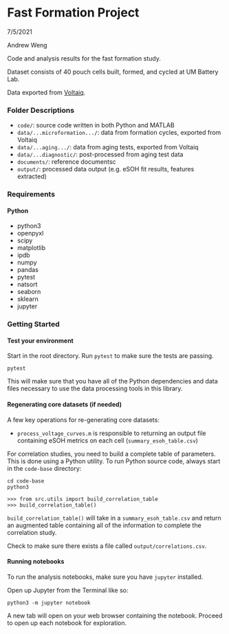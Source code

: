 # Fast Formation Project

7/5/2021

Andrew Weng

Code and analysis results for the fast formation study.

Dataset consists of 40 pouch cells built, formed, and cycled at UM Battery Lab.

Data exported from [Voltaiq](umichbatterylab.voltaiq.co).


### Folder Descriptions

- `code/`: source code written in both Python and MATLAB
- `data/...microformation.../`: data from formation cycles, exported from Voltaiq
- `data/...aging.../`: data from aging tests, exported from Voltaiq
- `data/...diagnostic/`: post-processed from aging test data
- `documents/`: reference documentsc
- `output/`: processed data output (e.g. eSOH fit results, features extracted)


### Requirements

#### Python

- python3
- openpyxl
- scipy
- matplotlib
- ipdb
- numpy
- pandas
- pytest
- natsort
- seaborn
- sklearn
- jupyter



### Getting Started


#### Test your environment

Start in the root directory. Run `pytest` to make sure the tests are passing.

```
pytest
```

This will make sure that you have all of the Python dependencies and data files 
necessary to use the data processing tools in this library.


#### Regenerating core datasets (if needed)

A few key operations for re-generating core datasets:

- `process_voltage_curves.m` is responsible to returning an output file containing
   eSOH metrics on each cell (`summary_esoh_table.csv`)

For correlation studies, you need to build a complete table of parameters. This is
done using a Python utility. To run Python source code, always start in the 
`code-base` directory:

```
cd code-base
python3

>>> from src.utils import build_correlation_table
>>> build_correlation_table()
```

`build_correlation_table()` will take in a `summary_esoh_table.csv` and return
an augmented table containing all of the information to complete the correlation study.

Check to make sure there exists a file called `output/correlations.csv`.

#### Running notebooks

To run the analysis notebooks, make sure you have `jupyter` installed.

Open up Jupyter from the Terminal like so:

```
python3 -m jupyter notebook
```

A new tab will open on your web browser containing the notebook. Proceed to open up
each notebook for exploration.
